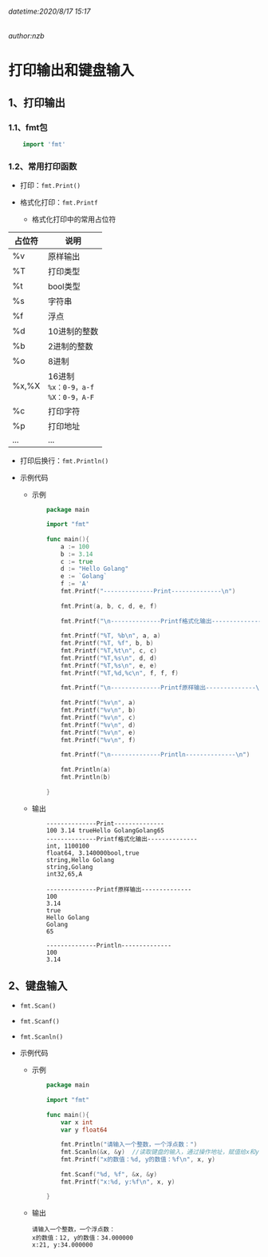 ###### datetime:2020/8/17 15:17
###### author:nzb

# 打印输出和键盘输入

## 1、打印输出

### 1.1、fmt包

```go
    import 'fmt'
```

### 1.2、常用打印函数

- 打印：`fmt.Print()`

- 格式化打印：`fmt.Printf`
    - 格式化打印中的常用占位符  

|  占位符 |  说明  |
|--------|--------|
| %v | 原样输出 |
| %T | 打印类型 |
| %t | bool类型 |
| %s | 字符串 |
| %f | 浮点 |
| %d | 10进制的整数 |
| %b | 2进制的整数 |
| %o | 8进制 |
| %x,%X | 16进制<br>`%x：0-9，a-f`<br>`%X：0-9，A-F` |
| %c | 打印字符 |
| %p | 打印地址 |
| ... | ... |

- 打印后换行：`fmt.Println()`

- 示例代码

    - 示例
        ```go
            package main
    
            import "fmt"
            
            func main(){
                a := 100
                b := 3.14
                c := true
                d := "Hello Golang"
                e := `Golang`
                f := 'A'
                fmt.Printf("--------------Print--------------\n")
            
                fmt.Print(a, b, c, d, e, f)
            
                fmt.Printf("\n--------------Printf格式化输出--------------\n")
            
                fmt.Printf("%T, %b\n", a, a)
                fmt.Printf("%T, %f", b, b)
                fmt.Printf("%T,%t\n", c, c)
                fmt.Printf("%T,%s\n", d, d)
                fmt.Printf("%T,%s\n", e, e)
                fmt.Printf("%T,%d,%c\n", f, f, f)
            
                fmt.Printf("\n--------------Printf原样输出--------------\n")
            
                fmt.Printf("%v\n", a)
                fmt.Printf("%v\n", b)
                fmt.Printf("%v\n", c)
                fmt.Printf("%v\n", d)
                fmt.Printf("%v\n", e)
                fmt.Printf("%v\n", f)
            
                fmt.Printf("\n--------------Println--------------\n")
            
                fmt.Println(a)
                fmt.Println(b)
            
            }
        ```
    - 输出
        ```text
            --------------Print--------------
            100 3.14 trueHello GolangGolang65
            --------------Printf格式化输出--------------
            int, 1100100
            float64, 3.140000bool,true
            string,Hello Golang
            string,Golang
            int32,65,A
            
            --------------Printf原样输出--------------
            100
            3.14
            true
            Hello Golang
            Golang
            65
            
            --------------Println--------------
            100
            3.14
    
        ```

## 2、键盘输入

- `fmt.Scan()`

- `fmt.Scanf()`

- `fmt.Scanln()`

- 示例代码

    - 示例
        ```go
            package main
            
            import "fmt"
            
            func main(){
                var x int
                var y float64
            
                fmt.Println("请输入一个整数，一个浮点数：")
                fmt.Scanln(&x, &y)  //读取键盘的输入，通过操作地址，赋值给x和y   阻塞式
                fmt.Printf("x的数值：%d, y的数值：%f\n", x, y)
            
                fmt.Scanf("%d, %f", &x, &y)
                fmt.Printf("x:%d, y:%f\n", x, y)
            
            }
        ```
    
    - 输出
        ```text
        请输入一个整数，一个浮点数：
        x的数值：12, y的数值：34.000000
        x:21, y:34.000000
        ```

